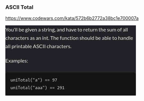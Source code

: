 ### ASCII Total

https://www.codewars.com/kata/572b6b2772a38bc1e700007a

![description](./description.jpg "Description")
